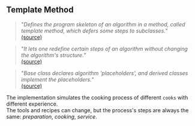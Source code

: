 ## Template Method

> "*Defines the program skeleton of an algorithm in a method, called template method, which defers some steps to subclasses.*"<br>
[(source)](http://en.wikipedia.org/wiki/Template_method_pattern#cite_note-1)

> "*It lets one redefine certain steps of an algorithm without changing the algorithm's structure.*"<br>
[(source)](http://en.wikipedia.org/wiki/Template_method_pattern#cite_note-2)

> "*Base class declares algorithm 'placeholders', and derived classes implement the placeholders.*"<br>
[(source)](https://sourcemaking.com/design_patterns/template_method)

The implementation simulates the cooking process of different `cooks` with different experience.<br>
The tools and recipes can change, but the process's steps are always the same: *preparation*, *cooking*, *service*.
